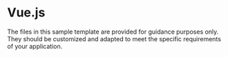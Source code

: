 # Vue.js
The files in this sample template are provided for guidance purposes only. They should be customized and adapted to meet the specific requirements of your application.
